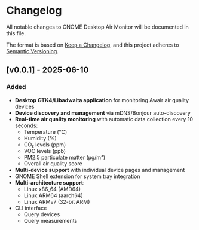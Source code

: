 # Changelog

All notable changes to GNOME Desktop Air Monitor will be documented in this file.

The format is based on [Keep a Changelog](https://keepachangelog.com/en/1.0.0/),
and this project adheres to [Semantic Versioning](https://semver.org/spec/v2.0.0.html).

## [v0.0.1] - 2025-06-10

### Added

- **Desktop GTK4/Libadwaita application** for monitoring Awair air quality devices
- **Device discovery and management** via mDNS/Bonjour auto-discovery
- **Real-time air quality monitoring** with automatic data collection every 10 seconds:
  - Temperature (°C)
  - Humidity (%)
  - CO₂ levels (ppm)
  - VOC levels (ppb)
  - PM2.5 particulate matter (μg/m³)
  - Overall air quality score
- **Multi-device support** with individual device pages and management
- GNOME Shell extension for system tray integration
- **Multi-architecture support**:
  - Linux x86_64 (AMD64)
  - Linux ARM64 (aarch64)
  - Linux ARMv7 (32-bit ARM)
- CLI interface
  - Query devices
  - Query measurements
